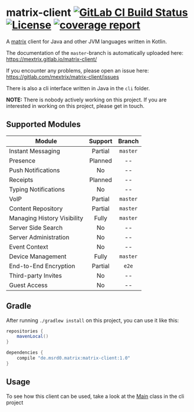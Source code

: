 # matrix-client [![GitLab CI Build Status](https://gitlab.com/mextrix/matrix-client/badges/master/pipeline.svg)](https://gitlab.com/mextrix/matrix-client/pipelines) [![License](https://img.shields.io/badge/license-GPL--3.0-blue.svg)](https://www.gnu.org/licenses/gpl-3.0) [![coverage report](https://gitlab.com/mextrix/matrix-client/badges/master/coverage.svg)](https://gitlab.com/mextrix/matrix-client/commits/master)

A [matrix](https://matrix.org/) client for Java and other JVM languages written in Kotlin.

The documentation of the `master`-branch is automatically uploaded here:
https://mextrix.gitlab.io/matrix-client/

If you encounter any problems, please open an issue here:
https://gitlab.com/mextrix/matrix-client/issues

There is also a cli interface written in Java in the `cli` folder.

**NOTE:** There is nobody actively working on this project. If you are interested in working on this project, please get in touch.

## Supported Modules

| Module | Support | Branch |
|--------|:-------:|:------:|
| Instant Messaging | Partial | `master` |
| Presence | Planned | -- |
| Push Notifications | No | -- |
| Receipts | Planned | -- |
| Typing Notifications | No | -- |
| VoIP | Partial | `master` |
| Content Repository | Partial | `master` |
| Managing History Visibility | Fully | `master` |
| Server Side Search | No | -- |
| Server Administration | No | -- |
| Event Context | No | -- |
| Device Management | Fully | `master` |
| End-to-End Encryption | Partial | `e2e` |
| Third-party Invites | No | -- |
| Guest Access | No | -- |

## Gradle

After running `./gradlew install` on this project, you can use it like this:

```gradle
repositories {
	mavenLocal()
}

dependencies {
	compile "de.msrd0.matrix:matrix-client:1.0"
}
```

## Usage

To see how this client can be used, take a look at the
[Main](https://gitlab.com/mextrix/matrix-client/blob/master/cli/src/de/msrd0/matrix/client/cli/Main.java)
class in the cli project
